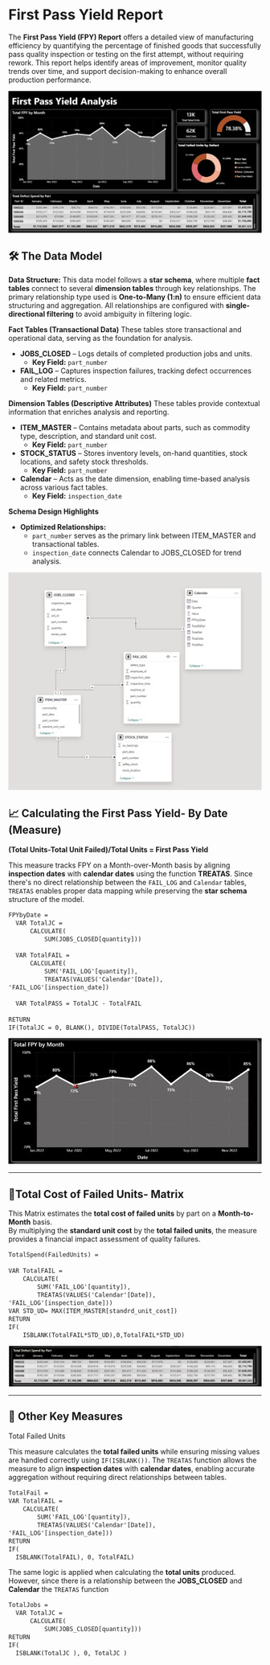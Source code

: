# First Pass Yield Report

The **First Pass Yield (FPY) Report** offers a detailed view of manufacturing efficiency by quantifying the percentage of finished goods that successfully pass quality inspection or testing on the first attempt, without requiring rework. This report helps identify areas of improvement, monitor quality trends over time, and support decision-making to enhance overall production performance.

![FPY Report](https://raw.githubusercontent.com/louisehealey/FirstPassYield/main/FirstPassYieldReport.png)

## 🛠️ The Data Model

**Data Structure:** 
This data model follows a **star schema**, where multiple **fact tables** connect to several **dimension tables** through key relationships. The primary relationship type used is **One-to-Many (1:n)** to ensure efficient data structuring and aggregation. All relationships are configured with **single-directional filtering** to avoid ambiguity in filtering logic.


**Fact Tables (Transactional Data)**
These tables store transactional and operational data, serving as the foundation for analysis.

- **JOBS_CLOSED** – Logs details of completed production jobs and units.  
  - **Key Field:** `part_number`
- **FAIL_LOG** – Captures inspection failures, tracking defect occurrences and related metrics.  
  - **Key Field:** `part_number`

**Dimension Tables (Descriptive Attributes)**
These tables provide contextual information that enriches analysis and reporting.

- **ITEM_MASTER** – Contains metadata about parts, such as commodity type, description, and standard  unit cost.  
  - **Key Field:** `part_number`
- **STOCK_STATUS** – Stores inventory levels, on-hand quantities, stock locations, and safety stock thresholds.  
  - **Key Field:** `part_number`
- **Calendar** – Acts as the date dimension, enabling time-based analysis across various fact tables.  
  - **Key Field:** `inspection_date`

**Schema Design Highlights**
- **Optimized Relationships:**  
  - `part_number` serves as the primary link between ITEM_MASTER and transactional tables.  
  - `inspection_date` connects Calendar to JOBS_CLOSED for trend analysis.  

![FPY Report](https://raw.githubusercontent.com/louisehealey/FirstPassYield/main/FPY_Data_Model.png)


## 📈 Calculating the First Pass Yield- By Date (Measure)
**(Total Units-Total Unit Failed)/Total Units = First Pass Yield**

This measure tracks FPY on a Month-over-Month basis by aligning **inspection dates** with **calendar dates** using the function **TREATAS**. Since there's no direct relationship between the `FAIL_LOG` and `Calendar` tables, `TREATAS` enables proper data mapping while preserving the **star schema** structure of the model.
``` 
FPYbyDate =
  VAR TotalJC =
      CALCULATE(
          SUM(JOBS_CLOSED[quantity])) 

  VAR TotalFAIL =
      CALCULATE(
          SUM('FAIL_LOG'[quantity]),
          TREATAS(VALUES('Calendar'[Date]), 'FAIL_LOG'[inspection_date])

  VAR TotalPASS = TotalJC - TotalFAIL

RETURN
IF(TotalJC = 0, BLANK(), DIVIDE(TotalPASS, TotalJC))

 ``` 
<p align="center">
  <img src="https://raw.githubusercontent.com/louisehealey/FirstPassYield/main/FirstPassYield.gif">
</p>

---

## 🚨Total Cost of Failed Units- Matrix

This Matrix estimates the **total cost of failed units** by part on a **Month-to-Month** basis.  
By multiplying the **standard unit cost** by the **total failed units**, the measure provides a financial impact assessment of quality failures.
```
TotalSpend(FailedUnits) =

VAR TotalFAIL =
    CALCULATE(
        SUM('FAIL_LOG'[quantity]),
        TREATAS(VALUES('Calendar'[Date]), 'FAIL_LOG'[inspection_date]))
VAR STD_UD= MAX(ITEM_MASTER[standrd_unit_cost])
RETURN
IF(
    ISBLANK(TotalFAIL*STD_UD),0,TotalFAIL*STD_UD)

```
![FPY Report](https://raw.githubusercontent.com/louisehealey/FirstPassYield/main/TotalFailedCostMatrix.png)

---
## 🔑 Other Key Measures

Total Failed Units

This measure calculates the **total failed units** while ensuring missing values are handled correctly using `IF(ISBLANK())`. The `TREATAS` function allows the measure to align **inspection dates** with **calendar dates**, enabling accurate aggregation without requiring direct relationships between tables.

```
TotalFail =
VAR TotalFAIL =
    CALCULATE(
        SUM('FAIL_LOG'[quantity]),
        TREATAS(VALUES('Calendar'[Date]), 'FAIL_LOG'[inspection_date]))
RETURN
IF(
  ISBLANK(TotalFAIL), 0, TotalFAIL)
```
The same logic is applied when calculating the **total units** produced. However, since there is a relationship between the **JOBS_CLOSED** and **Calendar** the `TREATAS` function
```
TotalJobs =
  VAR TotalJC =
      CALCULATE(
          SUM(JOBS_CLOSED[quantity])) 
RETURN 
IF(
  ISBLANK(TotalJC ), 0, TotalJC )
```
